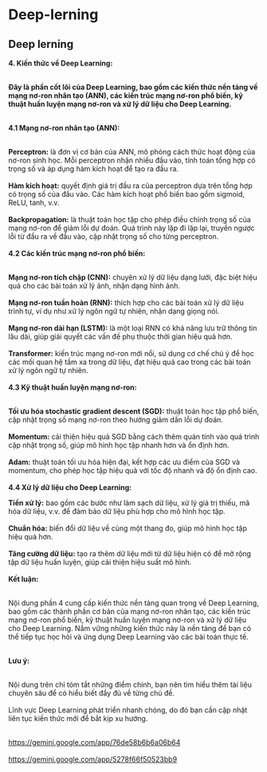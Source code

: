 # Deep-lerning
## Deep lerning

**4. Kiến thức về Deep Learning:** <br><br>

**Đây là phần cốt lõi của Deep Learning, bao gồm các kiến thức nền tảng về mạng nơ-ron nhân tạo (ANN), các kiến trúc mạng nơ-ron phổ biến, kỹ thuật huấn luyện mạng nơ-ron và xử lý dữ liệu cho Deep Learning.** <br><br>

**4.1 Mạng nơ-ron nhân tạo (ANN):** <br><br>

**Perceptron:** là đơn vị cơ bản của ANN, mô phỏng cách thức hoạt động của nơ-ron sinh học. Mỗi perceptron nhận nhiều đầu vào, tính toán tổng hợp có trọng số và áp dụng hàm kích hoạt để tạo ra đầu ra. <br><br>
**Hàm kích hoạt:** quyết định giá trị đầu ra của perceptron dựa trên tổng hợp có trọng số của đầu vào. Các hàm kích hoạt phổ biến bao gồm sigmoid, ReLU, tanh, v.v. <br><br>
**Backpropagation:** là thuật toán học tập cho phép điều chỉnh trọng số của mạng nơ-ron để giảm lỗi dự đoán. Quá trình này lặp đi lặp lại, truyền ngược lỗi từ đầu ra về đầu vào, cập nhật trọng số cho từng perceptron. <br><br>
**4.2 Các kiến trúc mạng nơ-ron phổ biến:**  <br><br>

**Mạng nơ-ron tích chập (CNN):** chuyên xử lý dữ liệu dạng lưới, đặc biệt hiệu quả cho các bài toán xử lý ảnh, nhận dạng hình ảnh.<br><br>
**Mạng nơ-ron tuần hoàn (RNN):** thích hợp cho các bài toán xử lý dữ liệu trình tự, ví dụ như xử lý ngôn ngữ tự nhiên, nhận dạng giọng nói. <br><br>
**Mạng nơ-ron dài hạn (LSTM):** là một loại RNN có khả năng lưu trữ thông tin lâu dài, giúp giải quyết các vấn đề phụ thuộc thời gian hiệu quả hơn. <br><br>
**Transformer:** kiến trúc mạng nơ-ron mới nổi, sử dụng cơ chế chú ý để học các mối quan hệ tầm xa trong dữ liệu, đạt hiệu quả cao trong các bài toán xử lý ngôn ngữ tự nhiên. <br><br>
**4.3 Kỹ thuật huấn luyện mạng nơ-ron:**  <br><br>

**Tối ưu hóa stochastic gradient descent (SGD):** thuật toán học tập phổ biến, cập nhật trọng số mạng nơ-ron theo hướng giảm dần lỗi dự đoán. <br><br>
**Momentum:** cải thiện hiệu quả SGD bằng cách thêm quán tính vào quá trình cập nhật trọng số, giúp mô hình học tập nhanh hơn và ổn định hơn. <br><br>
**Adam:** thuật toán tối ưu hóa hiện đại, kết hợp các ưu điểm của SGD và momentum, cho phép học tập hiệu quả với tốc độ nhanh và độ ổn định cao. <br><br>
**4.4 Xử lý dữ liệu cho Deep Learning:**

**Tiền xử lý:** bao gồm các bước như làm sạch dữ liệu, xử lý giá trị thiếu, mã hóa dữ liệu, v.v. để đảm bảo dữ liệu phù hợp cho mô hình học tập. <br><br>
**Chuẩn hóa:** biến đổi dữ liệu về cùng một thang đo, giúp mô hình học tập hiệu quả hơn. <br><br>
**Tăng cường dữ liệu:** tạo ra thêm dữ liệu mới từ dữ liệu hiện có để mở rộng tập dữ liệu huấn luyện, giúp cải thiện hiệu suất mô hình. <br><br>
**Kết luận:** <br><br>

Nội dung phần 4 cung cấp kiến thức nền tảng quan trọng về Deep Learning, bao gồm các thành phần cơ bản của mạng nơ-ron nhân tạo, các kiến trúc mạng nơ-ron phổ biến, kỹ thuật huấn luyện mạng nơ-ron và xử lý dữ liệu cho Deep Learning. Nắm vững những kiến thức này là nền tảng để bạn có thể tiếp tục học hỏi và ứng dụng Deep Learning vào các bài toán thực tế. <br><br>

**Lưu ý:** <br><br>

Nội dung trên chỉ tóm tắt những điểm chính, bạn nên tìm hiểu thêm tài liệu chuyên sâu để có hiểu biết đầy đủ về từng chủ đề. <br><br>
Lĩnh vực Deep Learning phát triển nhanh chóng, do đó bạn cần cập nhật liên tục kiến thức mới để bắt kịp xu hướng. <br><br>

https://gemini.google.com/app/76de58b6b6a06b64 <br><br>
https://gemini.google.com/app/5278f66f50523bb9 <br><br>

